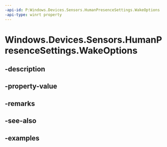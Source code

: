 ```yaml
---
-api-id: P:Windows.Devices.Sensors.HumanPresenceSettings.WakeOptions
-api-type: winrt property
---
```


# Windows.Devices.Sensors.HumanPresenceSettings.WakeOptions

<!--
public Windows.Devices.Sensors.WakeOnApproachOptions WakeOptions { get; }
-->


## -description

## -property-value

## -remarks

## -see-also

## -examples


